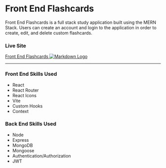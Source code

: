 # Front End Flashcards

Front End Flashcards is a full stack study application built using the MERN Stack. Users can create an account and login to the application in order to create, edit, and delete custom flashcards.

### **Live Site**

[Front End Flashcards ![Markdown Logo](https://speranzadev.com/fullStackFlashcards.png)](https://front-endflashcards.netlify.app/)

---

### Front End Skills Used

- React
- React Router
- React Icons
- Vite
- Custom Hooks
- Context

### Back End Skills Used

- Node
- Express
- MongoDB
- Mongoose
- Authentication/Authorization
- JWT
